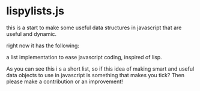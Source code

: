 # lispylists.js

this is a start to make some useful data structures in javascript that are 
useful and dynamic.

right now it has the following:
 
a list implementation to ease javascript coding, inspired of lisp.

As you can see this i s a short list, so if this idea of making smart and useful
data objects to use in javascript is something that makes you tick? 
Then please make a contribution or an improvement!
  